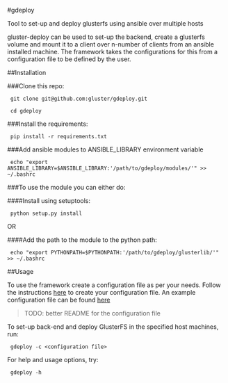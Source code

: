#gdeploy

Tool to set-up and deploy glusterfs using ansible over multiple hosts

gluster-deploy can be used to set-up the backend, create a glusterfs volume
and mount it to a client over n-number of clients from an ansible installed
machine. The framework takes the configurations for this from a configuration
file to be defined by the user.


##Installation

###Clone this repo:

` git clone git@github.com:gluster/gdeploy.git`

` cd gdeploy`

###Install the requirements:

` pip install -r requirements.txt`

###Add ansible modules to ANSIBLE_LIBRARY environment variable

` echo "export ANSIBLE_LIBRARY=$ANSIBLE_LIBRARY:'/path/to/gdeploy/modules/'" >> ~/.bashrc`

###To use the module you can either do:

####Install using setuptools:

` python setup.py install`

OR

####Add the path to the module to the python path:

` echo "export PYTHONPATH=$PYTHONPATH:'/path/to/gdeploy/glusterlib/'" >> ~/.bashrc`



##Usage

To use the framework create a configuration file as per your needs.
Follow the instructions [here](https://github.com/nandajavarma/gdeploy/tree/master/examples/README.md)
to create your configuration file.
An example configuration file can be found [here](//github.com/nandajavarma/gdeploy/tree/master/examples)

> TODO: better README for the configuration file

To set-up back-end and deploy GlusterFS in the specified host machines, run:

` gdeploy -c <configuration file>`

For help and usage options, try:

` gdeploy -h`

